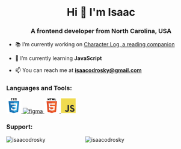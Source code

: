 <h1 align="center">Hi 👋 I'm Isaac</h1>
<h3 align="center">A frontend developer from North Carolina, USA</h3>

- 📚 I’m currently working on [Character Log, a reading companion](https://character-log.netlify.app)

- 🌱 I’m currently learning **JavaScript**

- 📫 You can reach me at **isaacodrosky@gmail.com**

<h3 align="left">Languages and Tools:</h3>
<p align="left"> <a href="https://www.w3schools.com/css/" target="_blank" rel="noreferrer"> <img src="https://raw.githubusercontent.com/devicons/devicon/master/icons/css3/css3-original-wordmark.svg" alt="css3" width="40" height="40"/> </a> <a href="https://www.figma.com/" target="_blank" rel="noreferrer"> <img src="https://www.vectorlogo.zone/logos/figma/figma-icon.svg" alt="figma" width="40" height="40"/> </a> <a href="https://www.w3.org/html/" target="_blank" rel="noreferrer"> <img src="https://raw.githubusercontent.com/devicons/devicon/master/icons/html5/html5-original-wordmark.svg" alt="html5" width="40" height="40"/> </a> <a href="https://developer.mozilla.org/en-US/docs/Web/JavaScript" target="_blank" rel="noreferrer"> <img src="https://raw.githubusercontent.com/devicons/devicon/master/icons/javascript/javascript-original.svg" alt="javascript" width="40" height="40"/> </a> </p>


<h3 align="left">Support:</h3>
<p><a href="https://www.buymeacoffee.com/isaacodrosky"> <img align="left" src="https://cdn.buymeacoffee.com/buttons/v2/default-yellow.png" height="50" width="210" alt="isaacodrosky" /></a><a href="https://ko-fi.com/isaacodrosky"> <img align="left" src="https://cdn.ko-fi.com/cdn/kofi3.png?v=3" height="50" width="210" alt="isaacodrosky" /></a></p><br><br>

